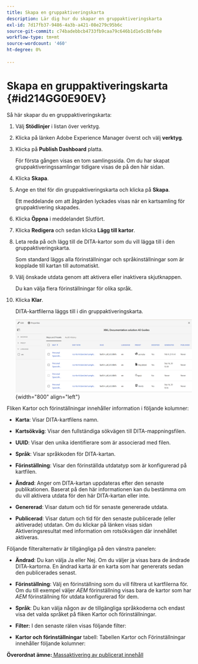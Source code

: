 ```yaml
---
title: Skapa en gruppaktiveringskarta
description: Lär dig hur du skapar en gruppaktiveringskarta
exl-id: 7d17fb37-9486-4a3b-a421-08e279c95b6c
source-git-commit: c74badebbcb4733fb9caa79c646b1d1e5c8bfe8e
workflow-type: tm+mt
source-wordcount: '460'
ht-degree: 0%

---
```


# Skapa en gruppaktiveringskarta {#id214GG0E90EV}

Så här skapar du en gruppaktiveringskarta:

1. Välj **Stödlinjer** i listan över verktyg.

1. Klicka på länken Adobe Experience Manager överst och välj **verktyg**.

1. Klicka på **Publish Dashboard** platta.

   För första gången visas en tom samlingssida. Om du har skapat gruppaktiveringssamlingar tidigare visas de på den här sidan.

1. Klicka **Skapa**.

1. Ange en titel för din gruppaktiveringskarta och klicka på **Skapa**.

   Ett meddelande om att åtgärden lyckades visas när en kartsamling för gruppaktivering skapades.

1. Klicka **Öppna** i meddelandet Slutfört.

1. Klicka **Redigera** och sedan klicka **Lägg till kartor**.

1. Leta reda på och lägg till de DITA-kartor som du vill lägga till i den gruppaktiveringskarta.

   Som standard läggs alla förinställningar och språkinställningar som är kopplade till kartan till automatiskt.

1. Välj önskade utdata genom att aktivera eller inaktivera skjutknappen.

   Du kan välja flera förinställningar för olika språk.

1. Klicka **Klar**.

   DITA-kartfilerna läggs till i din gruppaktiveringskarta.

   ![](images/bulk-activation-collection-created.png){width="800" align="left"}


Fliken Kartor och förinställningar innehåller information i följande kolumner:

- **Karta**: Visar DITA-kartfilens namn.
- **Kartsökväg**: Visar den fullständiga sökvägen till DITA-mappningsfilen.

- **UUID**: Visar den unika identifierare som är associerad med filen.

- **Språk**: Visar språkkoden för DITA-kartan.
- **Förinställning**: Visar den förinställda utdatatyp som är konfigurerad på kartfilen.
- **Ändrad**: Anger om DITA-kartan uppdateras efter den senaste publikationen. Baserat på den här informationen kan du bestämma om du vill aktivera utdata för den här DITA-kartan eller inte.
- **Genererad**: Visar datum och tid för senaste genererade utdata.
- **Publicerad**: Visar datum och tid för den senaste publicerade \(eller aktiverade\) utdatan. Om du klickar på länken visas sidan Aktiveringsresultat med information om rotsökvägen där innehållet aktiveras.


Följande filteralternativ är tillgängliga på den vänstra panelen:

- **Ändrad**: Du kan välja Ja eller Nej. Om du väljer ja visas bara de ändrade DITA-kartorna. En ändrad karta är en karta som har genererats sedan den publicerades senast.
- **Förinställning**: Välj en förinställning som du vill filtrera ut kartfilerna för. Om du till exempel väljer *AEM* förinställning visas bara de kartor som har *AEM* förinställning för utdata konfigurerad för dem.
- **Språk**: Du kan välja någon av de tillgängliga språkkoderna och endast visa det valda språket på fliken Kartor och förinställningar.

- **Filter:** I den senaste rälen visas följande filter:
- **Kartor och förinställningar** tabell: Tabellen Kartor och Förinställningar innehåller följande kolumner:

**Överordnat ämne:**[ Massaktivering av publicerat innehåll](conf-bulk-activation.md)
